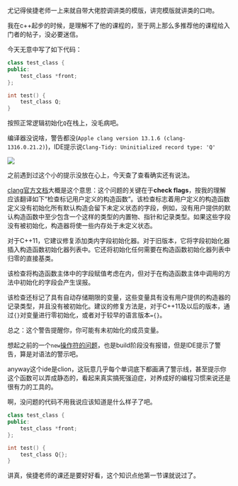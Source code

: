 尤记得侯捷老师一上来就自带大佬腔调讲类的模版，讲完模版就讲类的口吻。

我在c++起步的时候，是理解不了他的课程的，至于网上那么多推荐他的课程给入门者的帖子，没必要迷信。

今天无意中写了如下代码：
```cpp
class test_class {
public:
    test_class *front;
};

int test() {
    test_class Q;
}
```

按照正常逻辑初始化`Q`在栈上，没毛病吧。

编译器没说啥，警告都没(`Apple clang version 13.1.6 (clang-1316.0.21.2)`)，IDE提示说`Clang-Tidy: Uninitialized record type: 'Q'`

![](https://upload.nhyilin.cn/2022-03-15-135234.png)

之前遇到过这个小的提示没放在心上，今天查了查看确实还有说法。

[clang官方文档](https://clang.llvm.org/extra/clang-tidy/checks/cppcoreguidelines-pro-type-member-init.html)大概是这个意思：这个问题的关键在于**check flags**，按我的理解应该翻译如下“检查标记用户定义的构造函数”。该检查标志着用户定义的构造函数定义没有初始化所有默认构造会留下未定义状态的字段，例如，没有用户提供的默认构造函数中至少包含一个这样的类型的内置物、指针和记录类型。如果这些字段没有被初始化，构造器将使一些内存处于未定义状态。

对于C++11，它建议修复添加类内字段初始化器。对于旧版本，它将字段初始化器插入构造函数初始化器列表中。它还将初始化任何需要在构造函数初始化器列表中归零的直接基类。

该检查将构造函数主体中的字段赋值考虑在内，但对于在构造函数主体中调用的方法中初始化的字段会产生误报。

该检查还标记了具有自动存储期限的变量，这些变量具有没有用户提供的构造器的记录类型，并且没有被初始化。建议的修复方法是，对于C++11及以后的版本，通过`{}`对变量进行零初始化，或者对于较早的语言版本`={}`。

总之：这个警告提醒你，你可能有未初始化的成员变量。

想起之前的一个`new`[操作符的问题](https://nhyilin.cn/archives/14.html)，也是build阶段没有报错，但是IDE提示了警告，算是对语法的警示吧。

anyway这个ide是clion，这玩意几乎每个单词底下都画满了警示线，甚至提示你这个函数可以弄成静态的，看起来真实搞死强迫症，对养成好的编程习惯来说还是很有力的工具的。

啊，没问题的代码不用我说应该知道是什么样子了吧。

```cpp
class test_class {
public:
    test_class *front;
};

int test() {
    test_class Q{};
}
```

讲真，侯捷老师的课还是要好好看，这个知识点他第一节课就说过了。